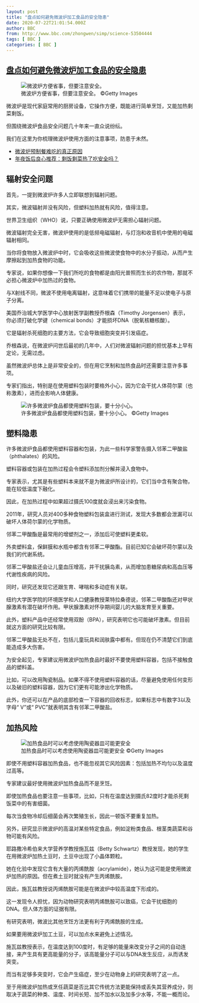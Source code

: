 ```yaml
---
layout: post
title: "盘点如何避免微波炉加工食品的安全隐患"
date: 2020-07-22T21:01:54.000Z
author: BBC
from: http://www.bbc.com/zhongwen/simp/science-53504444
tags: [ BBC ]
categories: [ BBC ]
---
```

<!--1595451714000-->
[盘点如何避免微波炉加工食品的安全隐患](http://www.bbc.com/zhongwen/simp/science-53504444)
------

<div>
<figure><img alt="微波炉方便省事，但要注意安全。" src="https://ichef.bbci.co.uk/news/600/cpsprodpb/13766/production/_113581797_whatsubject.jpg" referrerpolicy="no-referrer"><br><figcaption>微波炉方便省事，但要注意安全。 ©Getty Images</figcaption></figure><p class="story-body__introduction">微波炉是现代家庭常用的厨房设备，它操作方便，既能进行简单烹饪，又能加热剩菜剩饭。</p><p>但围绕微波炉食品安全问题几十年来一直众说纷纭。</p><p>我们在这里为你梳理微波炉使用方面的注意事项，防患于未然。</p><ul class="story-body__unordered-list"><li class="story-body__list-item"><a href="https://www.bbc.com/ukchina/simp/vert-fut-43323799" class="story-body__link">微波炉预制餐难吃的真正原因</a></li><li class="story-body__list-item"><a href="https://www.bbc.com/zhongwen/simp/science-43026017" class="story-body__link">年夜饭后良心推荐：剩饭剩菜热了吃安全吗？</a></li></ul><h2 class="story-body__crosshead">辐射安全问题</h2><p>首先，一提到微波炉许多人立即联想到辐射问题。</p><p>其实，微波辐射并没有风险，但塑料加热就有风险，值得注意。</p><p>世界卫生组织（WHO）说，只要正确使用微波炉无需担心辐射问题。</p><p>微波辐射完全无害，微波炉使用的是低频电磁辐射，与灯泡和收音机中使用的电磁辐射相同。</p><p>当你将食物放入微波炉中时，它会吸收这些微波使食物中的水分子振动，从而产生摩擦起到加热食物的功能。</p><p>专家说，如果你想像一下我们所吃的食物都是由阳光普照而生长的农作物，那就不必担心微波炉中加热过的食物。</p><p>与X射线不同，微波不使用电离辐射，这意味着它们携带的能量不足以使电子与原子分离。</p><p>美国乔治城大学医学中心放射医学副教授乔根森（Timothy Jorgensen）表示，你必须打破化学键（chemical bonds）才能损坏DNA（脱氧核糖核酸）。</p><p>它是辐射杀死细胞的主要方法，它会导致细胞突变并引发癌症。</p><p>乔根森说，在微波炉问世后最初的几年中，人们对微波辐射问题的担忧基本上早有定论，无需过虑。</p><p>虽然微波炉总体上是非常安全的，但在用它烹制和加热食品时还需要注意许多事项。</p><p>专家们指出，特别是在使用塑料包装时要格外小心，因为它会干扰人体荷尔蒙（也称激素），进而会影响人体健康。</p><figure><img alt="许多微波炉食品都使用塑料包装，要十分小心。" src="https://ichef.bbci.co.uk/news/600/cpsprodpb/15E76/production/_113581798_whatsubject.jpg" referrerpolicy="no-referrer"><br><figcaption>许多微波炉食品都使用塑料包装，要十分小心。 ©Getty Images</figcaption></figure><h2 class="story-body__crosshead">塑料隐患</h2><p>许多微波炉食品都使用塑料容器和包装，为此一些科学家警告摄入邻苯二甲酸盐（phthalates）的风险。</p><p>塑料容器或包装在加热过程会令塑料添加剂分解并浸入食物中。</p><p>专家表示，尤其是有些塑料本来就不是为微波炉所设计的，它们当中含有聚合物，能在较低温度下融化。</p><p>因此，在加热过程中如果超过摄氏100度就会浸出来污染食物。 </p><p>2011年，研究人员对400多种食物塑料包装盒进行测试，发现大多数都会泄漏可以破坏人体荷尔蒙的化学物质。</p><p>邻苯二甲酸酯是最常用的增塑剂之一，添加后可使塑料更柔软。</p><p>外卖塑料盒，保鲜膜和水瓶中都含有邻苯二甲酸酯。目前已知它会破坏荷尔蒙以及我们的代谢系统。</p><p>邻苯二甲酸盐还会让儿童血压增高，并干扰胰岛素，从而增加患糖尿病和高血压等代谢性疾病的风险。</p><p>同时，研究还发现它还跟生育、哮喘和多动症有关联。</p><p>纽约大学医学院的环境医学和人口健康教授莱特拉桑德说，邻苯二甲酸酯还对甲状腺激素有潜在破坏作用。甲状腺激素对怀孕期间婴儿的大脑发育至关重要。</p><p>此外，塑料产品中还经常使用双酚（BPA），研究表明它也可能破坏激素。但目前就这方面的研究比较有限。</p><p>邻苯二甲酸盐无处不在，包括儿童玩具和润肤露中都有。但现在仍不清楚它们到底能造成多大伤害。</p><p>为安全起见，专家建议用微波炉加热食品时最好不要使用塑料容器，包括不接触食品的塑料盖。</p><p>比如，可以改用陶瓷制品。如果不得不使用塑料容器的话，尽量避免使用任何变形以及破旧的塑料容器，因为它们更有可能渗出化学物质。</p><p>此外，你还可以在产品的底部检查一下容器的回收标志，如果标志中有数字3以及字母“ V”或“ PVC”就表明其含有邻苯二甲酸盐。</p><h2 class="story-body__crosshead">加热风险</h2><figure><img alt="加热食品时可以考虑使用陶瓷器皿可能更安全" src="https://ichef.bbci.co.uk/news/600/cpsprodpb/18586/production/_113581799_whatsubject.jpg" referrerpolicy="no-referrer"><br><figcaption>加热食品时可以考虑使用陶瓷器皿可能更安全 ©Getty Images</figcaption></figure><p>即使不用塑料容器加热食品，也不能忽视其它风险因素：包括加热不均匀以及温度过高等。</p><p>专家建议最好使用微波炉加热食品而不是烹饪。</p><p>即使加热食品也要注意一些事项，比如，只有在温度达到摄氏82度时才能杀死剩饭菜中的有害细菌。</p><p>每次当食物冷却后细菌会再次繁殖生长，因此一顿饭不要重复加热。</p><p>另外，研究显示微波炉的高温对某些特定食品，例如淀粉类食品、根茎类蔬菜和谷物可能有风险。</p><p>耶路撒冷希伯来大学营养学教授施瓦兹（Betty Schwartz）教授发现，她的学生在用微波炉加热土豆时，土豆中出现了小晶体颗粒。</p><p>她在化验中发现它含有大量的丙烯酰胺（acrylamide），她认为这可能是使用微波炉加热的原因。但在煮土豆时就没有产生丙烯酰胺。</p><p>因此，施瓦兹教授说丙烯酰胺可能是在微波炉中较高温度下形成的。</p><p>这一发现令人担忧，因为动物研究表明丙烯酰胺可以致癌，它会干扰细胞的DNA。但人体方面的证据有限。</p><p>有研究表明，微波比其他烹饪方法更有利于丙烯酰胺的生成。</p><p>如果要用微波炉加工土豆，可以加点水来避免上述情况。</p><p>施瓦兹教授表示，在温度达到100度时，有足够的能量来改变分子之间的自动连接，来产生具有更高能量的分子，该高能量分子可以与DNA发生反应，从而诱发突变。</p><p>而当有足够多突变时，它会产生癌症，至少在动物身上的研究表明了这一点。</p><p>至于用微波炉加热或烹任蔬菜是否比其它传统方法更能保持或丢失其营养成分，则取决于蔬菜的种类、温度、时间长短、加不加水以及加多少水等，不能一概而论。</p>
</div>
